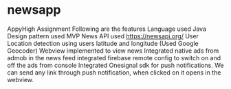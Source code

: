 # newsapp
AppyHigh Assignment
Following are the features
 Language used Java 
 Design pattern used MVP
 News API used https://newsapi.org/
 User Location detection using users latitude and longitude (Used Google Geocoder)
 Webview implemented to view news
 Integrated native ads from admob in the news feed
 integrated firebase remote config to switch on and off the ads from console
 Integrated Onesignal sdk for push notifications. We can send any link through push notification, when clicked on it opens in the webview.

